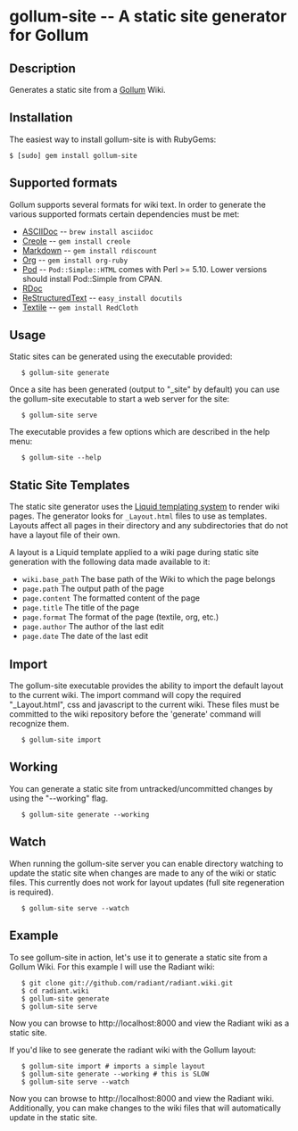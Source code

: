 gollum-site -- A static site generator for Gollum
=================================================

## Description

Generates a static site from a [Gollum](http://github.com/github/gollum) Wiki.

## Installation

The easiest way to install gollum-site is with RubyGems:

	$ [sudo] gem install gollum-site

## Supported formats

Gollum supports several formats for wiki text. In order to generate the various
supported formats certain dependencies must be met:

* [ASCIIDoc](http://www.methods.co.nz/asciidoc/) -- `brew install asciidoc`
* [Creole](http://wikicreole.org/) -- `gem install creole`
* [Markdown](http://daringfireball.net/projects/markdown/) -- `gem install rdiscount`
* [Org](http://orgmode.org/) -- `gem install org-ruby`
* [Pod](http://search.cpan.org/dist/perl/pod/perlpod.pod) -- `Pod::Simple::HTML` comes with Perl >= 5.10. Lower versions should install Pod::Simple from CPAN.
* [RDoc](http://rdoc.sourceforge.net/)
* [ReStructuredText](http://docutils.sourceforge.net/rst.html) -- `easy_install docutils`
* [Textile](http://www.textism.com/tools/textile/) -- `gem install RedCloth`

## Usage

Static sites can be generated using the executable provided:

       $ gollum-site generate

Once a site has been generated (output to "_site" by default) you can use the
gollum-site executable to start a web server for the site:

       $ gollum-site serve

The executable provides a few options which are described in the help menu:

       $ gollum-site --help

## Static Site Templates

The static site generator uses the
[Liquid templating system](http://github.com/tobi/liquid/wiki) to render wiki
pages. The generator looks for `_Layout.html` files to use as templates. Layouts
affect all pages in their directory and any subdirectories that do not have a
layout file of their own.

A layout is a Liquid template applied to a wiki page during static site
generation with the following data made available to it:

* `wiki.base_path`       The base path of the Wiki to which the page belongs
* `page.path`            The output path of the page
* `page.content`         The formatted content of the page
* `page.title`           The title of the page
* `page.format`          The format of the page (textile, org, etc.)
* `page.author`          The author of the last edit
* `page.date`            The date of the last edit

## Import

The gollum-site executable provides the ability to import the default layout to
the current wiki. The import command will copy the required "_Layout.html", css
and javascript to the current wiki. These files must be committed to the wiki
repository before the 'generate' command will recognize them.

       $ gollum-site import

## Working

You can generate a static site from untracked/uncommitted changes by using the
"--working" flag.

       $ gollum-site generate --working

## Watch

When running the gollum-site server you can enable directory watching to update
the static site when changes are made to any of the wiki or static files. This
currently does not work for layout updates (full site regeneration is required).

       $ gollum-site serve --watch

## Example

To see gollum-site in action, let's use it to generate a static site from a
Gollum Wiki. For this example I will use the Radiant wiki:

       $ git clone git://github.com/radiant/radiant.wiki.git
       $ cd radiant.wiki
       $ gollum-site generate
       $ gollum-site serve

Now you can browse to http://localhost:8000 and view the Radiant wiki as a
static site.

If you'd like to see generate the radiant wiki with the Gollum layout:

       $ gollum-site import # imports a simple layout
       $ gollum-site generate --working # this is SLOW
       $ gollum-site serve --watch

Now you can browse to http://localhost:8000 and view the Radiant wiki.
Additionally, you can make changes to the wiki files that will automatically
update in the static site.
